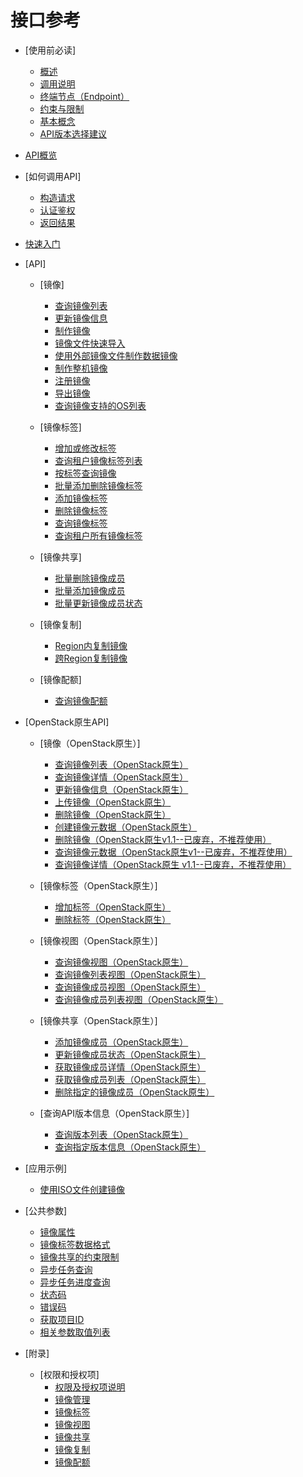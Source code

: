 # 接口参考

-   [使用前必读]
    -   [概述](概述.md)
    -   [调用说明](调用说明.md)
    -   [终端节点（Endpoint）](终端节点（Endpoint）.md)
    -   [约束与限制](约束与限制.md)
    -   [基本概念](基本概念.md)
    -   [API版本选择建议](API版本选择建议.md)

-   [API概览](API概览.md)
-   [如何调用API]
    -   [构造请求](构造请求.md)
    -   [认证鉴权](认证鉴权.md)
    -   [返回结果](返回结果.md)

-   [快速入门](快速入门.md)
-   [API]
    -   [镜像]
        -   [查询镜像列表](查询镜像列表.md)
        -   [更新镜像信息](更新镜像信息.md)
        -   [制作镜像](制作镜像.md)
        -   [镜像文件快速导入](镜像文件快速导入.md)
        -   [使用外部镜像文件制作数据镜像](使用外部镜像文件制作数据镜像.md)
        -   [制作整机镜像](制作整机镜像.md)
        -   [注册镜像](注册镜像.md)
        -   [导出镜像](导出镜像.md)
        -   [查询镜像支持的OS列表](查询镜像支持的OS列表.md)

    -   [镜像标签]
        -   [增加或修改标签](增加或修改标签.md)
        -   [查询租户镜像标签列表](查询租户镜像标签列表.md)
        -   [按标签查询镜像](按标签查询镜像.md)
        -   [批量添加删除镜像标签](批量添加删除镜像标签.md)
        -   [添加镜像标签](添加镜像标签.md)
        -   [删除镜像标签](删除镜像标签.md)
        -   [查询镜像标签](查询镜像标签.md)
        -   [查询租户所有镜像标签](查询租户所有镜像标签.md)

    -   [镜像共享]
        -   [批量删除镜像成员](批量删除镜像成员.md)
        -   [批量添加镜像成员](批量添加镜像成员.md)
        -   [批量更新镜像成员状态](批量更新镜像成员状态.md)

    -   [镜像复制]
        -   [Region内复制镜像](Region内复制镜像.md)
        -   [跨Region复制镜像](跨Region复制镜像.md)

    -   [镜像配额]
        -   [查询镜像配额](查询镜像配额.md)


-   [OpenStack原生API]
    -   [镜像（OpenStack原生）]
        -   [查询镜像列表（OpenStack原生）](查询镜像列表（OpenStack原生）.md)
        -   [查询镜像详情（OpenStack原生）](查询镜像详情（OpenStack原生）.md)
        -   [更新镜像信息（OpenStack原生）](更新镜像信息（OpenStack原生）.md)
        -   [上传镜像（OpenStack原生）](上传镜像（OpenStack原生）.md)
        -   [删除镜像（OpenStack原生）](删除镜像（OpenStack原生）.md)
        -   [创建镜像元数据（OpenStack原生）](创建镜像元数据（OpenStack原生）.md)
        -   [删除镜像（OpenStack原生v1.1--已废弃，不推荐使用）](删除镜像（OpenStack原生v1-1--已废弃-不推荐使用）.md)
        -   [查询镜像元数据（OpenStack原生v1--已废弃，不推荐使用）](查询镜像元数据（OpenStack原生v1--已废弃-不推荐使用）.md)
        -   [查询镜像详情（OpenStack原生 v1.1--已废弃，不推荐使用）](查询镜像详情（OpenStack原生-v1-1--已废弃-不推荐使用）.md)

    -   [镜像标签（OpenStack原生）]
        -   [增加标签（OpenStack原生）](增加标签（OpenStack原生）.md)
        -   [删除标签（OpenStack原生）](删除标签（OpenStack原生）.md)

    -   [镜像视图（OpenStack原生）]
        -   [查询镜像视图（OpenStack原生）](查询镜像视图（OpenStack原生）.md)
        -   [查询镜像列表视图（OpenStack原生）](查询镜像列表视图（OpenStack原生）.md)
        -   [查询镜像成员视图（OpenStack原生）](查询镜像成员视图（OpenStack原生）.md)
        -   [查询镜像成员列表视图（OpenStack原生）](查询镜像成员列表视图（OpenStack原生）.md)

    -   [镜像共享（OpenStack原生）]
        -   [添加镜像成员（OpenStack原生）](添加镜像成员（OpenStack原生）.md)
        -   [更新镜像成员状态（OpenStack原生）](更新镜像成员状态（OpenStack原生）.md)
        -   [获取镜像成员详情（OpenStack原生）](获取镜像成员详情（OpenStack原生）.md)
        -   [获取镜像成员列表（OpenStack原生）](获取镜像成员列表（OpenStack原生）.md)
        -   [删除指定的镜像成员（OpenStack原生）](删除指定的镜像成员（OpenStack原生）.md)

    -   [查询API版本信息（OpenStack原生）]
        -   [查询版本列表（OpenStack原生）](查询版本列表（OpenStack原生）.md)
        -   [查询指定版本信息（OpenStack原生）](查询指定版本信息（OpenStack原生）.md)


-   [应用示例]
    -   [使用ISO文件创建镜像](使用ISO文件创建镜像.md)

-   [公共参数]
    -   [镜像属性](镜像属性.md)
    -   [镜像标签数据格式](镜像标签数据格式.md)
    -   [镜像共享的约束限制](镜像共享的约束限制.md)
    -   [异步任务查询](异步任务查询.md)
    -   [异步任务进度查询](异步任务进度查询.md)
    -   [状态码](状态码.md)
    -   [错误码](错误码.md)
    -   [获取项目ID](获取项目ID.md)
    -   [相关参数取值列表](相关参数取值列表.md)

-   [附录]
    -   [权限和授权项]
        -   [权限及授权项说明](权限及授权项说明.md)
        -   [镜像管理](镜像管理.md)
        -   [镜像标签](镜像标签-0.md)
        -   [镜像视图](镜像视图.md)
        -   [镜像共享](镜像共享-1.md)
        -   [镜像复制](镜像复制-2.md)
        -   [镜像配额](镜像配额-3.md)

